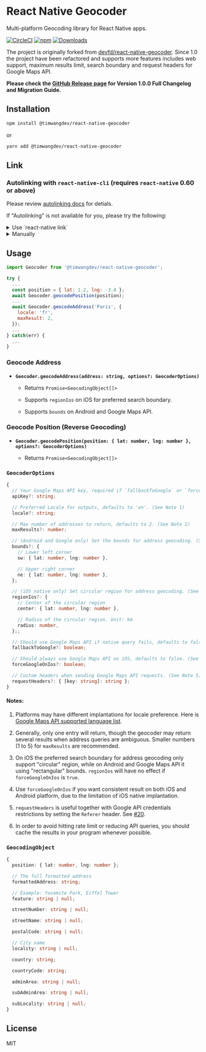 # React Native Geocoder

Multi-platform Geocoding library for React Native apps.

[![CircleCI](https://circleci.com/gh/timwangdev/react-native-geocoder-reborn/tree/master.svg?style=shield)](https://circleci.com/gh/timwangdev/react-native-geocoder-reborn/tree/master)
[![npm](https://img.shields.io/npm/v/@timwangdev/react-native-geocoder.svg)](https://www.npmjs.com/package/@timwangdev/react-native-geocoder)
[![Downloads](https://img.shields.io/npm/dw/@timwangdev/react-native-geocoder.svg)](https://www.npmjs.com/package/@timwangdev/react-native-geocoder)

The project is originally forked from [devfd/react-native-geocoder](https://github.com/devfd/react-native-geocoder). Since 1.0 the project have been refactored and supports more features includes web support, maximum results limit, search boundary and request headers for Google Maps API.

**Please check the [GitHub Release page](https://github.com/timwangdev/react-native-geocoder-reborn/releases/) for Version 1.0.0 Full Changelog and Migration Guide.**

## Installation

```sh
npm install @timwangdev/react-native-geocoder
```

or

```sh
yarn add @timwangdev/react-native-geocoder
```

## Link

### Autolinking with `react-native-cli` (requires `react-native` 0.60 or above)

Please review [autolinking docs](https://github.com/react-native-community/cli/blob/master/docs/autolinking.md) for detials.

If "Autolinking" is not available for you, please try the following:

<details><summary>Use `react-native link`</summary>

```
react-native link @timwangdev/react-native-geocoder
```
</details>

<details><summary>Manually</summary>
If automatic linking fails you can follow the manual installation steps

#### iOS (With CocoaPods)

1. Add `pod 'react-native-geocoder', :path => '../node_modules/@timwangdev/react-native-geocoder/react-native-geocoder.podspec'` to your Podfile.
2. Run `pod install`.

#### iOS (Without CocoaPods)

1. In the XCode's "Project navigator", right click on Libraries folder under your project ➜ `Add Files to <...>`
2. Go to `node_modules` ➜ `@timwangdev/react-native-geocoder` and add `ios/RNGeocoder.xcodeproj` file
3. Add `libGeocoder.a` to "Build Phases" -> "Link Binary With Libraries"

#### Android

1. In `android/setting.gradle` add:

```gradle
...
include ':react-native-geocoder', ':app'
project(':react-native-geocoder').projectDir = new File(rootProject.projectDir, '../node_modules/@timwangdev/react-native-geocoder/android')
```

2. In `android/app/build.gradle`

```gradle
...
dependencies {
    ...
    implementation project(':react-native-geocoder')
}
```

3. Register module (in MainApplication.java)

```java
import com.timwangdev.reactnativegeocoder.GeocoderPackage; // <--- Add this line

public class MainActivity extends ReactActivity {
  ...
  @Override
  protected List<ReactPackage> getPackages() {
    ...
    packages.add(new GeocoderPackage()); // <--- Add this line

    return packages;
  }
  ...
}
```
</details>

## Usage

```js
import Geocoder from '@timwangdev/react-native-geocoder';

try {
  ...
  const position = { lat: 1.2, lng: -3.4 };
  await Geocoder.geocodePosition(position);
  ...
  await Geocoder.geocodeAddress('Paris', {
    locale: 'fr',
    maxResult: 2,
  });
  ...
} catch(err) {
  ...
}
```

### Geocode Address

* __`Geocoder.geocodeAddress(address: string, options?: GeocoderOptions)`__

  * Returns `Promise<GeocodingObject[]>`

  * Supports `regionIos` on iOS for preferred search boundary.

  * Supports `bounds` on Android and Google Maps API.

### Geocode Position (Reverse Geocoding)

* __`Geocoder.geocodePosition(position: { lat: number, lng: number }, options?: GeocoderOptions)`__

  * Returns `Promise<GeocodingObject[]>`

### `GeocoderOptions`

```typescript
{
  // Your Google Maps API key, required if `fallbackToGoogle` or `forceGoogleOnIos` is `true`.
  apiKey?: string;

  // Preferred Locale for outputs, defaults to 'en'. (See Note 1)
  locale?: string;

  // Max number of addresses to return, defaults to 2. (See Note 2)
  maxResults?: number;

  // (Android and Google only) Set the bounds for address geocoding. (See Note 3)
  bounds?: {
    // Lower left corner
    sw: { lat: number, lng: number },

    // Upper right corner
    ne: { lat: number, lng: number },
  };

  // (iOS native only) Set circular region for address geocoding. (See Note 3)
  regionIos?: {
    // Center of the circular region
    center: { lat: number, lng: number },

    // Radius of the circular region. Unit: km
    radius: number,
  };;

  // Should use Google Maps API if native query fails, defaults to false.
  fallbackToGoogle?: boolean;

  // Should always use Google Maps API on iOS, defaults to false. (See Note 4)
  forceGoogleOnIos?: boolean;

  // Custom headers when sending Google Maps API requests. (See Note 5)
  requestHeaders?: { [key: string]: string };
}
```
#### Notes:

1. Platforms may have different implantations for locale preference. Here is [Google Maps API supported language list](https://developers.google.com/maps/faq#languagesupport).

2. Generally, only one entry will return, though the geocoder may return several results when address queries are ambiguous. Smaller numbers (1 to 5) for `maxResults` are recommended.

2. On iOS the preferred search boundary for address geocoding only support "circular" region, while on Android and Google Maps API it using "rectangular" bounds. `regionIos` will have no effect if `forceGoogleOnIos` is `true`.

3. Use `forceGoogleOnIos` if you want consistent result on both iOS and Android platform, due to the limitation of iOS native implantation.

4. `requestHeaders` is useful together with Google API credentials restrictions by setting the `Referer` header. See [#20](https://github.com/timwangdev/react-native-geocoder-reborn/issues/20).

5. In order to avoid hitting rate limit or reducing API queries, you should cache the results in your program whenever possible.

### `GeocodingObject`

```typescript
{
  position: { lat: number, lng: number };

  // The full formatted address
  formattedAddress: string;

  // Example: Yosemite Park, Eiffel Tower
  feature: string | null;

  streetNumber: string | null;

  streetName: string | null;

  postalCode: string | null;

  // City name
  locality: string | null;

  country: string;

  countryCode: string;

  adminArea: string | null;

  subAdminArea: string | null;

  subLocality: string | null;
}
```

## License

MIT
